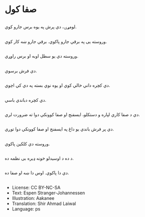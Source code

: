 # صفا کول

##
لومړۍ، دي پرش په یوه برس جارو کوي.

##
وروسته یی په برقي جارو پاکوي. برقي جارو ښه کار کوي.

##
وروسته دي یو سطل اوبه او برس راوړي.

##
دي فرش برسوي.

##
دي کچره داني خالي کوي او یوه نوي بسته په دي کي اچوي.

##
دي کچره دباندي باسي.

##
دي د صفا کاري لپاره و دستکلو، ایسفنج او صفا کوونکي دوا ته ضرورت لري.

##
دي پر فرش باندي یو داغ په ایسفنج او صفا کوونکي دوا توږي.

##
وروسته دي کلکین پاکوي.

##
د ده د اوسیدلو خونه ډیره بی نظمه ده.

##
دي دا پاکوي. اوس دا ښه او صفا ده.

##
* License: CC BY-NC-SA
* Text: Espen Stranger-Johannessen
* Illustration: Aakanee
* Translation: Shir Ahmad Laiwal
* Language: ps

